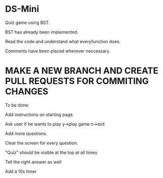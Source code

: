 # DS-Mini
Quiz game using BST.

BST has already been implemented.

Read the code and understand what everyfunction does. 

Comments have been placed wherever neccessary.


# MAKE A NEW BRANCH AND CREATE PULL REQUESTS FOR COMMITING CHANGES

To be done:

Add instructions on starting page.

Ask user if he wants to play y->play game n->exit

Add more questions.

Clear the screen for every question.

"Quiz" should be visible at the top at all times

Tell the right answer as well

Add a 10s timer

